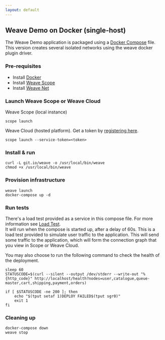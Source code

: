 ```yaml
---
layout: default
---
```


## Weave Demo on Docker (single-host)

The Weave Demo application is packaged using a [Docker Compose](https://docs.docker.com/compose/) file.
This version creates several isolated networks using the weave docker plugin driver.

### Pre-requisites

- Install [Docker](https://www.docker.com/products/overview)
- Install [Weave Scope](https://www.weave.works/install-weave-scope/)
- Install [Weave Net](https://www.weave.works/install-weave-net/)

### Launch Weave Scope or Weave Cloud

Weave Scope (local instance)

    scope launch

Weave Cloud (hosted platform). Get a token by [registering here](http://cloud.weave.works/).

    scope launch --service-token=<token>

### Install & run

<!-- deploy-test-start pre-install -->

    curl -L git.io/weave -o /usr/local/bin/weave
    chmod +x /usr/local/bin/weave

<!-- deploy-test-end -->

### Provision infrastructure

<!-- deploy-test-start create-infrastructure -->

    weave launch
    docker-compose up -d

<!-- deploy-test-end -->

### Run tests

There's a load test provided as a service in this compose file. For more information see [Load Test](#loadtest).  
It will run when the compose is started up, after a delay of 60s. This is a load test provided to simulate user traffic to the application.
This will send some traffic to the application, which will form the connection graph that you view in Scope or Weave Cloud. 

You may also choose to run the following command to check the health of the deployment.

<!-- deploy-test-start run-tests -->

    sleep 60
    STATUSCODE=$(curl --silent --output /dev/stderr --write-out "%{http_code}" http://localhost/health?nodes=user,catalogue,queue-master,cart,shipping,payment,orders)

    if [ $STATUSCODE -ne 200 ]; then
        echo "$(tput setaf 1)DEPLOY FAILED$(tput sgr0)"
        exit 1
    fi

<!-- deploy-test-end -->


### Cleaning up

<!-- deploy-test-start destroy-infrastructure -->

    docker-compose down
    weave stop

<!-- deploy-test-end -->
